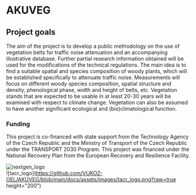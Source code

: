 <!-- This is a comment -->
<!-- Use two spaces to breake line -->
<!-- **bold**, *italic*, # header 1, ## header 2 ... -->
<!-- Enter empty line before table to render it correctly -->

# AKUVEG  

## **Project goals**   

The aim of the project is to develop a public methodology on the use of vegetation belts for traffic
noise attenuation and an accompanying illustrative database. Further partial research information
obtained will be used for the modifications of the technical regulations. The main idea is to find a suitable spatial and species composition of woody plants, which will be
established specifically to attenuate traffic noise. Measurements will focus on different woody
species composition, spatial structure and density, phenological phase, width and height of belts, etc. Vegetation stands that are expected to be usable in at least 20-30 years will be examined with
respect to climate change. Vegetation can also be assumed to have another significant ecological
and (bio)climatological function.  

### **Funding**  

This project is co-financed with state support from the Technology Agency of the Czech Republic and the Ministry of Transport of the Czech Republic under the TRANSPORT 2030 Program. This project was financed under the National Recovery Plan from the European Recovery and Resilience Facility.  

![nextgen_logo](https://github.com/VUKOZ-OEL/AKUVEG/blob/main/docs/assets/images/nextgen_logo.jpg?raw=true)  
![tacr_logo](https://github.com/VUKOZ-OEL/AKUVEG/blob/main/docs/assets/images/tacr_logo.png?raw=true height="200")   